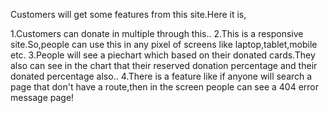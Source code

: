


Customers will get some features from this site.Here it is,

1.Customers can donate in multiple through this..
2.This is a responsive site.So,people can use this in any pixel of screens like laptop,tablet,mobile etc.
3.People will see a piechart which based on their donated cards.They also can see in the chart that their reserved donation percentage and their donated percentage also..
4.There is a feature like if anyone will search a page that don't have a route,then in the screen people can see a 404 error message page!



